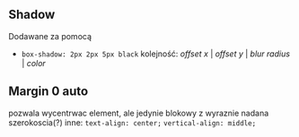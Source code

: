 ## Shadow
Dodawane za pomocą 
- `box-shadow: 2px 2px 5px black` kolejność: _offset x_ | _offset y_ | _blur radius_ | _color_

## Margin 0 auto
pozwala wycentrwac element, ale jedynie blokowy z wyraznie nadana szerokoscia(?)
inne:
`text-align: center;`
`vertical-align: middle;`